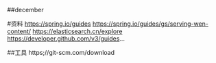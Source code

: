 ##december

#资料
https://spring.io/guides
https://spring.io/guides/gs/serving-wen-content/
https://elasticsearch.cn/explore
https://developer.github.com/v3/guides...

##工具
https;//git-scm.com/download